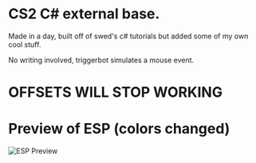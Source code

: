 # CS2 C# external base.
Made in a day, built off of swed's c# tutorials but added some of my own cool stuff.

No writing involved, triggerbot simulates a mouse event.
# OFFSETS WILL STOP WORKING

# Preview of ESP (colors changed)
![ESP Preview](UtGNNlr.gif)
